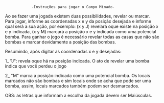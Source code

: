 				-Instruções para jogar o Campo Minado-

  Ao se fazer uma jogada existem duas possibilidades, revelar ou marcar. Para jogar, informe as coordenadas x e y da posição desejada
e informe qual será a sua ação, por exemplo: (x y J) revelará oque existe na posição x e y indicada, (x y M) marcará a posição x e y indicada
como uma potencial bomba. Para ganhar o jogo é necessário revelar todas as casas que não são bombas e marcar devidamente a posição das bombas.

Resumindo, após digitar as coordenadas x e y desejadas:

  1_ "J": revela oque há na posição indicada. O ato de revelar uma bomba indica que você perdeu o jogo
	
  2_ "M" marca a posição indicada como uma potencial bomba. Os locais marcados não são bombas e sim locais onde se acha que pode
		ser uma bomba, assim, locais marcados também podem ser desmarcados.

OBS: as letras que informam a escolha da jogada devem ser Maiúsculas.
			  
	
